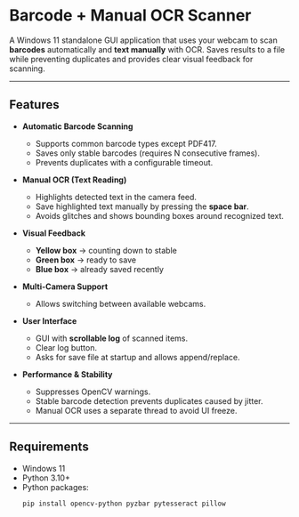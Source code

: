 # Barcode + Manual OCR Scanner

A Windows 11 standalone GUI application that uses your webcam to scan **barcodes** automatically and **text manually** with OCR. Saves results to a file while preventing duplicates and provides clear visual feedback for scanning.

---

## Features

- **Automatic Barcode Scanning**  
  - Supports common barcode types except PDF417.  
  - Saves only stable barcodes (requires N consecutive frames).  
  - Prevents duplicates with a configurable timeout.  

- **Manual OCR (Text Reading)**  
  - Highlights detected text in the camera feed.  
  - Save highlighted text manually by pressing the **space bar**.  
  - Avoids glitches and shows bounding boxes around recognized text.  

- **Visual Feedback**  
  - **Yellow box** → counting down to stable  
  - **Green box** → ready to save  
  - **Blue box** → already saved recently  

- **Multi-Camera Support**  
  - Allows switching between available webcams.  

- **User Interface**  
  - GUI with **scrollable log** of scanned items.  
  - Clear log button.  
  - Asks for save file at startup and allows append/replace.  

- **Performance & Stability**  
  - Suppresses OpenCV warnings.  
  - Stable barcode detection prevents duplicates caused by jitter.  
  - Manual OCR uses a separate thread to avoid UI freeze.  

---

## Requirements

- Windows 11  
- Python 3.10+  
- Python packages:
  ```bash
  pip install opencv-python pyzbar pytesseract pillow
